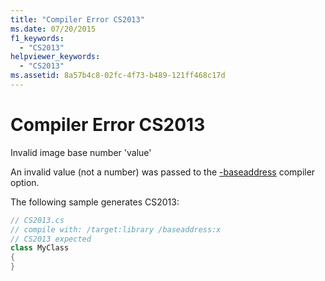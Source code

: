 ```yaml
---
title: "Compiler Error CS2013"
ms.date: 07/20/2015
f1_keywords: 
  - "CS2013"
helpviewer_keywords: 
  - "CS2013"
ms.assetid: 8a57b4c8-02fc-4f73-b489-121ff468c17d
---
```

# Compiler Error CS2013
Invalid image base number 'value'  
  
 An invalid value (not a number) was passed to the [-baseaddress](../language-reference/compiler-options/baseaddress-compiler-option.md) compiler option.  
  
 The following sample generates CS2013:  
  
```csharp  
// CS2013.cs  
// compile with: /target:library /baseaddress:x  
// CS2013 expected  
class MyClass  
{  
}  
```
